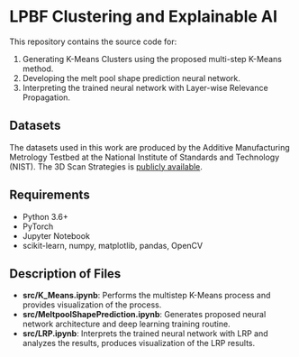# LPBF Clustering and Explainable AI
This repository contains the source code for:
1. Generating K-Means Clusters using the proposed multi-step K-Means method.
2. Developing the melt pool shape prediction neural network.
3. Interpreting the trained neural network with Layer-wise Relevance Propagation.

## Datasets
The datasets used in this work are produced by the Additive Manufacturing Metrology Testbed at the National Institute of Standards and Technology (NIST).
The 3D Scan Strategies is [publicly available](https://doi.org/10.18434/M32044). 

## Requirements
- Python 3.6+
- PyTorch
- Jupyter Notebook
- scikit-learn, numpy, matplotlib, pandas, OpenCV


## Description of Files
- **src/K_Means.ipynb**: Performs the multistep K-Means process and provides visualization of the process.
- **src/MeltpoolShapePrediction.ipynb**: Generates proposed neural network architecture and deep learning training routine.
- **src/LRP.ipynb**: Interprets the trained neural network with LRP and analyzes the results, produces visualization of the LRP results.